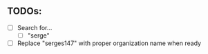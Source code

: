 ## TODOs:

- [ ] Search for...
  - [ ] "serge"

- [ ] Replace "serges147" with proper organization name when ready
